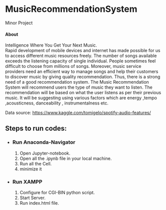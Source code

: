 # MusicRecommendationSystem
Minor Project

 <h4> About  </h4>

Intelligence Where You Get Your Next Music.
 <br>
Rapid development of mobile devices and internet has made possible for us to access different music resources freely. The number of songs available exceeds the listening capacity of single individual. People sometimes feel difficult to choose from millions of songs. Moreover, music service providers need an efficient way to manage songs and help their customers to discover music by giving quality recommendation. Thus, there is a strong need of a good recommendation system. The Music Recommendation System will recommend users the type of music they want to listen. The recommendation will be based on what the user listens as per their previous music. It will be suggesting using various factors which are energy ,tempo ,acousticness, danceability , instrumentalness etc.

Data source: https://www.kaggle.com/tomigelo/spotify-audio-features/

    
  <h2>
        Steps to run codes:
      </h2>
      <ul>
      <li><h3>Run Anaconda-Navigator</h3></li>
          <ol>
                <li>Open Jupyter-notebook.</li>
                <li>Open all the .ipynb file in your local machine.</li>
                <li>Run all the Cell.</li>
                <li>minimize it</li>
          </ol>
      <li><h3>Run XAMPP</h3></li>
          <ol>
              <li>Configure for CGI-BIN python script.</li>
              <li>Start Server.</li>
              <li>Run index.html file.</li>
        </ol>
       </ul>
